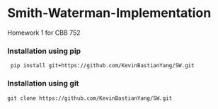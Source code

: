 # Smith-Waterman-Implementation
Homework 1 for CBB 752

### Installation using pip
~~~~~~~~~~~~~~~~
 pip install git+https://github.com/KevinBastianYang/SW.git
~~~~~~~~~~~~~~~~
### Installation using git
~~~~~~~~~~~~~~~~
git clone https://github.com/KevinBastianYang/SW.git
~~~~~~~~~~~~~~~~
